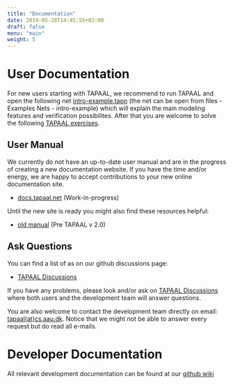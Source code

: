 ```yaml
---
title: "Documentation"
date: 2019-05-28T14:45:55+02:00
draft: false
menu: "main"
weight: 5
---
```



# User Documentation
For new users starting with TAPAAL, we recommend to run TAPAAL and open the following net [intro-example.tapn](http://download.tapaal.net/fileadmin/download/resources/intro-example.tapn) (the net can be open from files - Examples Nets - intro-example) which will explain the main modeling features and verification possibilites. After that you are welcome to solve the following [TAPAAL exercises](http://download.tapaal.net/fileadmin/download/resources/tapaal-exercises.pdf).
		
## User Manual
We currently do not have an up-to-date user manual and are in the progress of creating a new documentation website. If you have the time and/or energy, we are happy to accept contributions to your new online documentation site. 

* [docs.tapaal.net](https://docs.tapaal.net) (Work-in-progress)

Until the new site is ready you might also find these resources helpful: 

* [old manual](https://github.com/TAPAAL/tapaalusermanual/tree/master/manuscript) (Pre TAPAAL v 2.0)

## Ask Questions
You can find a list of as on our github discussions page:

 * [TAPAAL Discussions](https://github.com/orgs/TAPAAL/discussions)
 
If you have any problems, please look and/or ask on [TAPAAL Discussions](https://github.com/orgs/TAPAAL/discussions) where both users and the development team will answer questions. 

You are also welcome to contact the development team directly on email: [tapaal(at)cs.aau.dk](mailto:tapaal@cs.aau.dk). Notice that we might not be able to answer every request but do read all e-mails.

# Developer Documentation
All relevant development documentation can be found at our [github wiki](https://github.com/TAPAAL/TAPAAL/wiki) 
